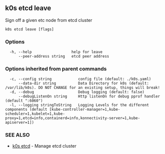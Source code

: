 ## k0s etcd leave

Sign off a given etc node from etcd cluster

```
k0s etcd leave [flags]
```

### Options

```
  -h, --help                  help for leave
      --peer-address string   etcd peer address
```

### Options inherited from parent commands

```
  -c, --config string            config file (default: ./k0s.yaml)
      --data-dir string          Data Directory for k0s (default: /var/lib/k0s). DO NOT CHANGE for an existing setup, things will break!
  -d, --debug                    Debug logging (default: false)
      --debugListenOn string     Http listenOn for debug pprof handler (default ":6060")
  -l, --logging stringToString   Logging Levels for the different components (default [kube-controller-manager=1,kube-scheduler=1,kubelet=1,kube-proxy=1,etcd=info,containerd=info,konnectivity-server=1,kube-apiserver=1])
```

### SEE ALSO

* [k0s etcd](k0s_etcd.md)	 - Manage etcd cluster

